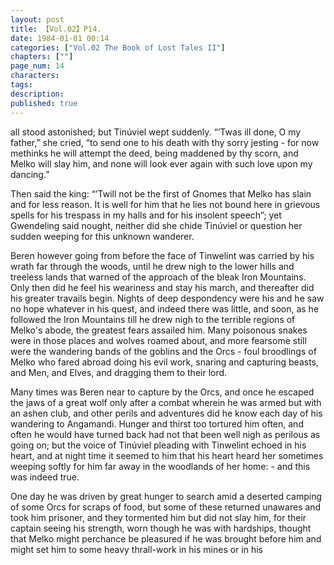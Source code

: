 ```yaml
---
layout: post
title: 【Vol.02】P14.
date: 1984-01-01 00:14
categories: ["Vol.02 The Book of Lost Tales II"]
chapters: [""]
page_num: 14
characters: 
tags: 
description: 
published: true
---
```


<p style="text-indent: 0;">
all stood astonished; but Tinúviel wept suddenly. “’Twas ill done, O my father,” she cried, “to send one to his death with thy sorry jesting - for now methinks he will attempt the deed, being maddened by thy scorn, and Melko will slay him, and none will look ever again with such love upon my dancing.”
</p>

Then said the king: “’Twill not be the first of Gnomes that Melko has slain and for less reason. It is well for him that he lies not bound here in grievous spells for his trespass in my halls and for his insolent speech”; yet Gwendeling said nought, neither did she chide Tinúviel or question her sudden weeping for this unknown wanderer.

Beren however going from before the face of Tinwelint was carried by his wrath far through the woods, until he drew nigh to the lower hills and treeless lands that warned of the approach of the bleak Iron Mountains. Only then did he feel his weariness and stay his march, and thereafter did his greater travails begin. Nights of deep despondency were his and he saw no hope whatever in his quest, and indeed there was little, and soon, as he followed the Iron Mountains till he drew nigh to the terrible regions of Melko's abode, the greatest fears assailed him. Many poisonous snakes were in those places and wolves roamed about, and more fearsome still were the wandering bands of the goblins and the Orcs - foul broodlings of Melko who fared abroad doing his evil work, snaring and capturing beasts, and Men, and Elves, and dragging them to their lord.

Many times was Beren near to capture by the Orcs, and once he escaped the jaws of a great wolf only after a combat wherein he was armed but with an ashen club, and other perils and adventures did he know each day of his wandering to Angamandi. Hunger and thirst too tortured him often, and often he would have turned back had not that been well nigh as perilous as going on; but the voice of Tinúviel pleading with Tinwelint echoed in his heart, and at night time it seemed to him that his heart heard her sometimes weeping softly for him far away in the woodlands of her home: - and this was indeed true.

One day he was driven by great hunger to search amid a deserted camping of some Orcs for scraps of food, but some of these returned unawares and took him prisoner, and they tormented him but did not slay him, for their captain seeing his strength, worn though he was with hardships, thought that Melko might perchance be pleasured if he was brought before him and might set him to some heavy thrall-work in his mines or in his

